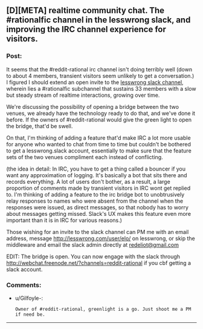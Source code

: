 ## [D][META] realtime community chat. The #rationalfic channel in the lesswrong slack, and improving the IRC channel experience for visitors.

### Post:

It seems that the #reddit-rational irc channel isn't doing terribly well (down to about 4 members, transient visitors seem unlikely to get a conversation.) I figured I should extend an open invite to the [lesswrong slack channel](https://wiki.lesswrong.com/wiki/Less_Wrong_Slack), wherein lies a #rationalfic subchannel that sustains 33 members with a slow but steady stream of realtime interactions, growing over time.

We're discussing the possibility of opening a bridge between the two venues, we already have the technology ready to do that, and we've done it before. If the owners of #reddit-rational would give the green light to open the bridge, that'd be swell.

On that, I'm thinking of adding a feature that'd make IRC a lot more usable for anyone who wanted to chat from time to time but couldn't be bothered to get a lesswrong.slack account, essentially to make sure that the feature sets of the two venues compliment each instead of conflicting.

(the idea in detail: In IRC, you have to get a thing called a bouncer if you want any approximation of logging. It's basically a bot that sits there and records everything. A lot of users don't bother, as a result, a large proportion of comments made by transient visitors in IRC wont get replied to. I'm thinking of adding a feature to the irc bridge bot to unobtrusively relay responses to names who were absent from the channel when the responses were issued, as direct messages, so that nobody has to worry about messages getting missed. Slack's UX makes this feature even more important than it is in IRC for various reasons.)

Those wishing for an invite to the slack channel can PM me with an email address, message http://lesswrong.com/user/elo/ on lesswrong, or skip the middleware and email the slack admin directly at redeliot@gmail.com

EDIT: The bridge is open. You can now engage with the slack through http://webchat.freenode.net/?channels=reddit-rational if you cbf getting a slack account.

### Comments:

- u/Gilfoyle-:
  ```
  Owner of #reddit-rational, greenlight is a go. Just shoot me a PM if need be.
  ```

---

